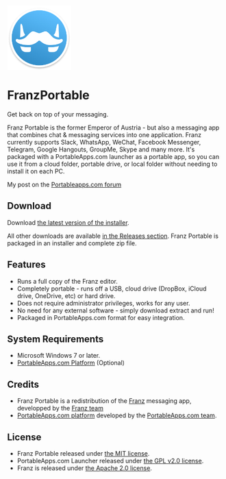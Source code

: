 <img src="./FranzPortable/App/AppInfo/appicon_256.png" alt="Franz logo" width="150" />

# FranzPortable

Get back on top of your messaging.

Franz Portable is the former Emperor of Austria - but also a messaging 
app that combines chat & messaging services into one application. 
Franz currently supports Slack, WhatsApp, WeChat, Facebook Messenger, 
Telegram, Google Hangouts, GroupMe, Skype and many more. It's packaged 
with a PortableApps.com launcher as a portable app, so you can use it
from a cloud folder, portable drive, or local folder without needing to install it on each PC.

My post on the [Portableapps.com forum](https://portableapps.com/node/60516/)

## Download

Download [the latest version of the installer][D1].

All other downloads are available [in the Releases section][D2]. Franz Portable
is packaged in an installer and complete zip file.

[D1]: https://github.com/Makazzz/FranzPortable/releases/latest
[D2]: https://github.com/Makazzz/FranzPortable/releases

## Features

*   Runs a full copy of the Franz editor.
*   Completely portable - runs off a USB, cloud drive (DropBox, iCloud drive, OneDrive, etc) or hard drive.
*   Does not require administrator privileges, works for any user.
*   No need for any external software - simply download extract and run!
*   Packaged in PortableApps.com format for easy integration.

## System Requirements

*   Microsoft Windows 7 or later.
*   [PortableApps.com Platform](https://portableapps.com/download) (Optional)

## Credits

*   Franz Portable is a redistribution of the [Franz](https://meetfranz.com/) messaging app, developped by the [Franz team](https://github.com/meetfranz/franz)
*   [PortableApps.com platform](https://portableapps.com/download) developed by the [PortableApps.com team](https://portableapps.com).

## License

*   Franz Portable released under [the MIT license](https://raw.githubusercontent.com/Makazzz/FranzPortable/master/LICENSE).
*   PortableApps.com Launcher released under [the GPL v2.0 license](https://raw.githubusercontent.com/Makazzz/FranzPortable/master/FranzPortable/Other/Source/LauncherLicense.txt).
*   Franz is released under [the Apache 2.0 license](https://raw.githubusercontent.com/meetfranz/franz/master/LICENSE).

